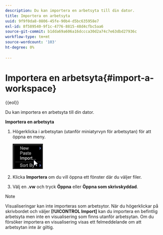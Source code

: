 ```yaml
---
description: Du kan importera en arbetsyta till din dator.
title: Importera en arbetsyta
uuid: 9f9f0da8-0806-45fe-90b4-d5bc635958e7
exl-id: 8f589540-9f1c-4776-8815-48d4cfbc5aa6
source-git-commit: b1dda69a606a16dccca30d2a74c7e63dbd27936c
workflow-type: tm+mt
source-wordcount: '103'
ht-degree: 0%

---
```


# Importera en arbetsyta{#import-a-workspace}

{{eol}}

Du kan importera en arbetsyta till din dator.

**Importera en arbetsyta**

1. Högerklicka i arbetsytan (utanför miniatyrvyn för arbetsytan) för att öppna en meny.

   ![](assets/import_workspace.png)

1. Klicka **Importera** om du vill öppna ett fönster där du väljer filer.
1. Välj en **.vw** och tryck **Öppna** eller **Öppna som skrivskyddad**.

>[!NOTE]
>
>Visualiseringar kan inte importeras som arbetsytor. När du högerklickar på skrivbordet och väljer **[!UICONTROL Import]** kan du importera en befintlig arbetsyta men inte en visualisering som finns utanför arbetsytan. Om du försöker importera en visualisering visas ett felmeddelande om att arbetsytan inte är giltig.
